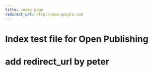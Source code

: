 ```yaml
---
title: index page
redirect_url: http://www.google.com
---
```


# Index test file for Open Publishing

# add redirect_url by peter
